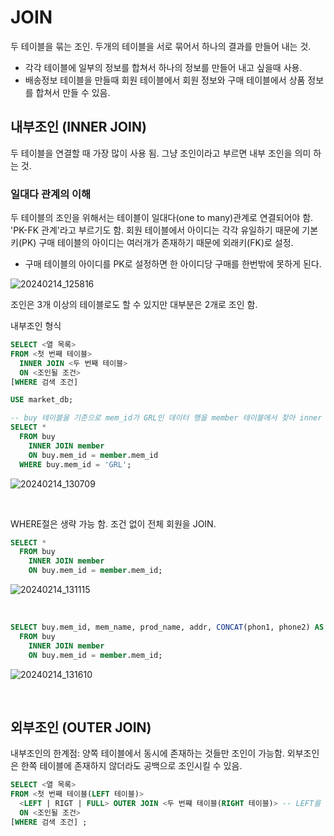 # JOIN
두 테이블을 묶는 조인. 두개의 테이블을 서로 묶어서 하나의 결과를 만들어 내는 것.
- 각각 테이블에 일부의 정보를 합쳐서 하나의 정보를 만들어 내고 싶을때 사용.
- 배송정보 테이블을 만들때 회원 테이블에서 회원 정보와 구매 테이블에서 상품 정보를 합쳐서 만들 수 있음.



## 내부조인 (INNER JOIN)
두 테이블을 연결할 때 가장 많이 사용 됨. 그냥 조인이라고 부르면 내부 조인을 의미 하는 것.

### 일대다 관계의 이해
두 테이블의 조인을 위해서는 테이블이 일대다(one to many)관계로 연결되어야 함. 'PK-FK 관계'라고 부르기도 함.
회원 테이블에서 아이디는 각각 유일하기 때문에 기본키(PK) 구매 테이블의 아이디는 여러개가 존재하기 때문에 외래키(FK)로 설정.
- 구매 테이블의 아이디를 PK로 설정하면 한 아이디당 구매를 한번밖에 못하게 된다.

![20240214_125816](https://github.com/junhosong0/MySQL/assets/117610783/347affa0-b0c8-4e2d-ba6b-ddd2e4752b1a)


조인은 3개 이상의 테이블로도 할 수 있지만 대부분은 2개로 조인 함.

내부조인 형식
```SQL
SELECT <열 목록>
FROM <첫 번째 테이블>
  INNER JOIN <두 번째 테이블>
  ON <조인될 조건>
[WHERE 검색 조건]
```

```SQL
USE market_db;

-- buy 테이블을 기준으로 mem_id가 GRL인 데이터 행을 member 테이블에서 찾아 inner join해라.
SELECT *
  FROM buy
    INNER JOIN member
    ON buy.mem_id = member.mem_id
  WHERE buy.mem_id = 'GRL';
```

![20240214_130709](https://github.com/junhosong0/MySQL/assets/117610783/3777a8e6-f974-417f-b118-91ac011c9fd8)

<br/>

WHERE절은 생략 가능 함. 조건 없이 전체 회원을 JOIN.
```SQL
SELECT *
  FROM buy
    INNER JOIN member
    ON buy.mem_id = member.mem_id;
```

![20240214_131115](https://github.com/junhosong0/MySQL/assets/117610783/aae1c7ce-00cb-4b03-8654-411135f6d293)

<br/>

```SQL
SELECT buy.mem_id, mem_name, prod_name, addr, CONCAT(phon1, phone2) AS '연락처' -- 양쪽 테이블에 같은 이름의 컬럼이 있을 경우 어떤 테이블의 컬럼 아이디인지 특정해줘야 함 ex) buy.mem_id
  FROM buy
    INNER JOIN member
    ON buy.mem_id = member.mem_id;
```

![20240214_131610](https://github.com/junhosong0/MySQL/assets/117610783/8d441c77-9a33-4be0-88b9-f3cbb3f57b7f)

<br/>



## 외부조인 (OUTER JOIN)
내부조인의 한계점: 양쪽 테이블에서 동시에 존재하는 것들만 조인이 가능함.
외부조인은 한쪽 테이블에 존재하지 않더라도 공백으로 조인시킬 수 있음.

```SQL
SELECT <열 목록>
FROM <첫 번째 테이블(LEFT 테이블)>
  <LEFT | RIGT | FULL> OUTER JOIN <두 번쨰 테이블(RIGHT 테이블)> -- LEFT를 사용하면 왼쪽을 기준으로 OUTER 조인 해준다는 뜻
  ON <조인될 조건>
[WHERE 검색 조건] ;
```

```SQL

```

```SQL

```





